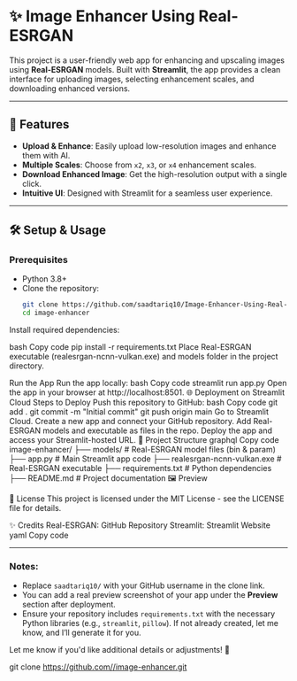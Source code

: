 # ✨ Image Enhancer Using Real-ESRGAN

This project is a user-friendly web app for enhancing and upscaling images using **Real-ESRGAN** models. Built with **Streamlit**, the app provides a clean interface for uploading images, selecting enhancement scales, and downloading enhanced versions.

---

## 🚀 Features

- **Upload & Enhance**: Easily upload low-resolution images and enhance them with AI.
- **Multiple Scales**: Choose from `x2`, `x3`, or `x4` enhancement scales.
- **Download Enhanced Image**: Get the high-resolution output with a single click.
- **Intuitive UI**: Designed with Streamlit for a seamless user experience.

---

## 🛠️ Setup & Usage

### Prerequisites
- Python 3.8+
- Clone the repository:
  ```bash
  git clone https://github.com/saadtariq10/Image-Enhancer-Using-Real-ESRGAN
  cd image-enhancer
Install required dependencies:

bash
Copy code
pip install -r requirements.txt
Place Real-ESRGAN executable (realesrgan-ncnn-vulkan.exe) and models folder in the project directory.

Run the App
Run the app locally:
bash
Copy code
streamlit run app.py
Open the app in your browser at http://localhost:8501.
🌐 Deployment on Streamlit Cloud
Steps to Deploy
Push this repository to GitHub:
bash
Copy code
git add .
git commit -m "Initial commit"
git push origin main
Go to Streamlit Cloud.
Create a new app and connect your GitHub repository.
Add Real-ESRGAN models and executable as files in the repo.
Deploy the app and access your Streamlit-hosted URL.
📂 Project Structure
graphql
Copy code
image-enhancer/
├── models/                     # Real-ESRGAN model files (bin & param)
├── app.py                      # Main Streamlit app code
├── realesrgan-ncnn-vulkan.exe  # Real-ESRGAN executable
├── requirements.txt            # Python dependencies
├── README.md                   # Project documentation
🖼️ Preview

📝 License
This project is licensed under the MIT License - see the LICENSE file for details.

✨ Credits
Real-ESRGAN: GitHub Repository
Streamlit: Streamlit Website
yaml
Copy code

---

### Notes:
- Replace `saadtariq10/` with your GitHub username in the clone link.
- You can add a real preview screenshot of your app under the **Preview** section after deployment.
- Ensure your repository includes `requirements.txt` with the necessary Python libraries (e.g., `streamlit`, `pillow`). If not already created, let me know, and I’ll generate it for you.

Let me know if you'd like additional details or adjustments! 🚀








git clone [https://github.com/<your-username>/image-enhancer.git](https://github.com/saadtariq10/Image-Enhancer-Using-Real-ESRGAN)
